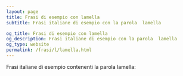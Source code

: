 ```yaml
---
layout: page
title: Frasi di esempio con lamella 
subtitle: Frasi italiane di esempio con la parola  lamella

og_title: Frasi di esempio con lamella 
og_description: Frasi italiane di esempio con la parola  lamella
og_type: website
permalink: /frasi/l/lamella.html
---
```


Frasi italiane di esempio contenenti la parola lamella:


